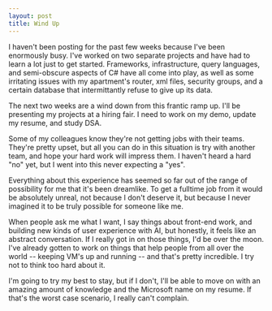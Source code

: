 ```yaml
---
layout: post
title: Wind Up
---
```


I haven't been posting for the past few weeks because I've been enormously busy. I've worked on two separate projects and have had to learn a lot just to get started. Frameworks, infrastructure, query languages, and semi-obscure aspects of C# have all come into play, as well as some irritating issues with my apartment's router, xml files, security groups, and a certain database that intermittantly refuse to give up its data.

The next two weeks are a wind down from this frantic ramp up. I'll be presenting my projects at a hiring fair. I need to work on my demo, update my resume, and study DSA.

Some of my colleagues know they're not getting jobs with their teams. They're pretty upset, but all you can do in this situation is try with another team, and hope your hard work will impress them. I haven't heard a hard "no" yet, but I went into this never expecting a "yes".

Everything about this experience has seemed so far out of the range of possibility for me that it's been dreamlike. To get a fulltime job from it would be absolutely unreal, not because I don't deserve it, but because I never imagined it to be truly possible for someone like me.

When people ask me what I want, I say things about front-end work, and building new kinds of user experience with AI, but honestly, it feels like an abstract conversation. If I really got in on those things, I'd be over the moon. I've already gotten to work on things that help people from all over the world -- keeping VM's up and running -- and that's pretty incredible. I try not to think too hard about it. 

I'm going to try my best to stay, but if I don't, I'll be able to move on with an amazing amount of knowledge and the Microsoft name on my resume. If that's the worst case scenario, I really can't complain.
